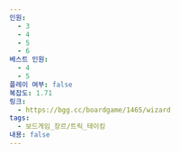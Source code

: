 ```yaml
---
인원:
  - 3
  - 4
  - 5
  - 6
베스트 인원:
  - 4
  - 5
플레이 여부: false
복잡도: 1.71
링크:
  - https://bgg.cc/boardgame/1465/wizard
tags:
  - 보드게임_장르/트릭_테이킹
내용: false
---
```

